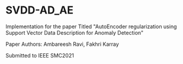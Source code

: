# SVDD-AD_AE
Implementation for the paper Titled "AutoEncoder regularization using Support Vector Data Description for Anomaly Detection"


Paper Authors: Ambareesh Ravi, Fakhri Karray

Submitted to IEEE SMC2021

